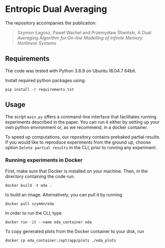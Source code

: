 # Entropic Dual Averaging
The repository accompanies the publication:
> Szymon Łagosz, Paweł Wachel and Przemysław Śliwiński, _A Dual Averaging Algorithm for On-line Modelling of Infinite Memory 
Nonlinear Systems_

## Requirements
The code was tested with Python 3.8.9 on Ubuntu 16.04.7 64bit.

Install required python packages using:
 ```
 pip install -r requirements.txt
 ```

## Usage
The script `main.py` offers a command-line interface that facilitates running experiments described in the paper.
You can run it either by setting up your own python environment or, as we recommend, in a docker container.

To speed up computations, our repository contains prebaked partial results. If you would like to reproduce experiments
from the ground up, choose option `Delete partial results` in the CLI, prior to running any experiment.

### Running experiments in Docker
First, make sure that Docker is installed on your machine. Then, in the directory containing the code run:
```
docker build -t eda .
```
to build an image. Alternatively, you can pull it by running
```
docker pull szym4n/eda
```

In order to run the CLI, type
```
docker run -it --name eda_container eda 
```

To copy generated plots from the Docker container to your disk, run
```
docker cp eda_container:/opt/app/plots ./eda_plots
```

